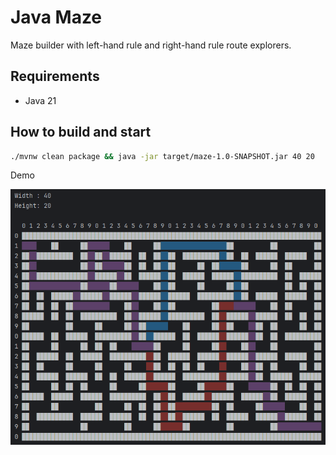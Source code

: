 Java Maze
================================================================================

Maze builder with left-hand rule and right-hand rule route explorers.


Requirements
--------------------------------------------------------------------------------

- Java 21


How to build and start
--------------------------------------------------------------------------------

```bash
./mvnw clean package && java -jar target/maze-1.0-SNAPSHOT.jar 40 20
```

Demo

![demo](./demo.gif)
